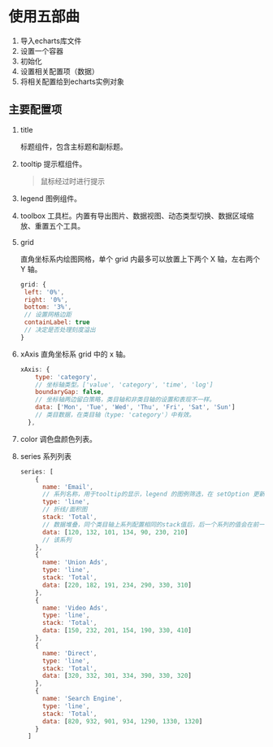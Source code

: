 # 使用五部曲

1. 导入echarts库文件
2. 设置一个容器
3. 初始化
4. 设置相关配置项（数据）
5. 将相关配置给到echarts实例对象





## 主要配置项

1. title

   标题组件，包含主标题和副标题。

2. tooltip
   提示框组件。

   > 鼠标经过时进行提示

3. legend
   图例组件。

4. toolbox
   工具栏。内置有导出图片、数据视图、动态类型切换、数据区域缩放、重置五个工具。

5. grid

   直角坐标系内绘图网格，单个 grid 内最多可以放置上下两个 X 轴，左右两个 Y 轴。

   ```javascript
   grid: {
   	left: '0%',
   	right: '0%',
   	bottom: '3%',
   	// 设置网格边距
   	containLabel: true
   	// 决定是否处理刻度溢出
   }
   ```

6. xAxis
   直角坐标系 grid 中的 x 轴。

   ```javascript
   xAxis: {
       type: 'category',
       // 坐标轴类型。['value', 'category', 'time', 'log']
       boundaryGap: false,
       // 坐标轴两边留白策略，类目轴和非类目轴的设置和表现不一样。
       data: ['Mon', 'Tue', 'Wed', 'Thu', 'Fri', 'Sat', 'Sun']
       // 类目数据，在类目轴（type: 'category'）中有效。
     },
   ```

7. color
   调色盘颜色列表。

8. series
   系列列表

   ```javascript
   series: [
       {
         name: 'Email',
         // 系列名称，用于tooltip的显示，legend 的图例筛选，在 setOption 更新数据和配置项时用于指定对应的系列。
         type: 'line',
         // 折线/面积图
         stack: 'Total',
         // 数据堆叠，同个类目轴上系列配置相同的stack值后，后一个系列的值会在前一个系列的值上相加。
         data: [120, 132, 101, 134, 90, 230, 210]
         // 该系列
       },
       {
         name: 'Union Ads',
         type: 'line',
         stack: 'Total',
         data: [220, 182, 191, 234, 290, 330, 310]
       },
       {
         name: 'Video Ads',
         type: 'line',
         stack: 'Total',
         data: [150, 232, 201, 154, 190, 330, 410]
       },
       {
         name: 'Direct',
         type: 'line',
         stack: 'Total',
         data: [320, 332, 301, 334, 390, 330, 320]
       },
       {
         name: 'Search Engine',
         type: 'line',
         stack: 'Total',
         data: [820, 932, 901, 934, 1290, 1330, 1320]
       }
     ]
   ```

   